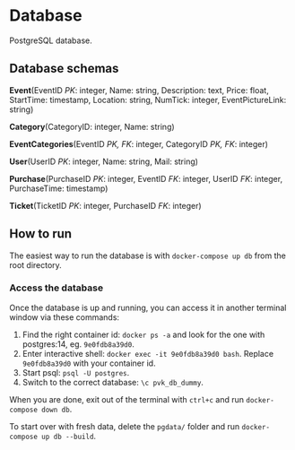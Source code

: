 # Database
PostgreSQL database.

## Database schemas

**Event**(EventID *PK*: integer, Name: string, Description: text, Price: float, StartTime: timestamp, Location: string, NumTick: integer, EventPictureLink: string)

**Category**(CategoryID: integer, Name: string)

**EventCategories**(EventID *PK, FK*: integer, CategoryID *PK, FK*: integer)

**User**(UserID *PK*: integer, Name: string, Mail: string)

**Purchase**(PurchaseID *PK*: integer, EventID *FK*: integer, UserID *FK*: integer, PurchaseTime: timestamp)

**Ticket**(TicketID *PK*: integer, PurchaseID *FK*: integer)

## How to run
The easiest way to run the database is with `docker-compose up db` from the root directory.

### Access the database
Once the database is up and running, you can access it in another terminal window via these commands:
1. Find the right container id: `docker ps -a` and look for the one with postgres:14, eg. `9e0fdb8a39d0`.
1. Enter interactive shell: `docker exec -it 9e0fdb8a39d0 bash`. Replace `9e0fdb8a39d0` with your container id.
1. Start psql: `psql -U postgres`.
1. Switch to the correct database: `\c pvk_db_dummy`.

When you are done, exit out of the terminal with `ctrl+c` and run `docker-compose down db`.

To start over with fresh data, delete the `pgdata/` folder and run `docker-compose up db --build`.